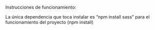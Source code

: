 Instrucciones de funcionamiento: 

La única dependencia que toca instalar es “npm install sass” para el funcionamiento del proyecto (npm install)
